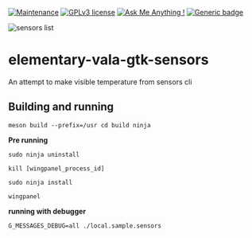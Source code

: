 [![Maintenance](https://img.shields.io/badge/Maintained%3F-yes-green.svg)](https://GitHub.com/Naereen/StrapDown.js/graphs/commit-activity)
[![GPLv3 license](https://img.shields.io/badge/License-GPLv3-blue.svg)](http://perso.crans.org/besson/LICENSE.html)
[![Ask Me Anything !](https://img.shields.io/badge/Ask%20me-anything-1abc9c.svg)](https://GitHub.com/Naereen/ama)
[![Generic badge](https://img.shields.io/badge/status-alpha_test-red.svg)](https://shields.io/)

![sensors list](https://github.com/marcelkohl/elementary-vala-gtk-sensors/blob/master/sample/screenshot.png?raw=true)

# elementary-vala-gtk-sensors
An attempt to make visible temperature from sensors cli

## Building and running
`meson build --prefix=/usr
cd build
ninja`

**Pre running**

`sudo ninja uninstall`

`kill [wingpanel_process_id]`

`sudo ninja install`

`wingpanel`

**running with debugger**

`G_MESSAGES_DEBUG=all ./local.sample.sensors
`
